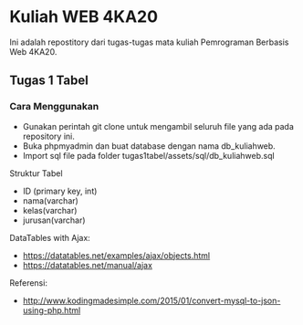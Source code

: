 # Kuliah WEB 4KA20

Ini adalah repostitory dari tugas-tugas mata kuliah Pemrograman Berbasis Web 4KA20.

## Tugas 1 Tabel

### Cara Menggunakan
* Gunakan perintah git clone untuk mengambil seluruh file yang ada pada repository ini.
* Buka phpmyadmin dan buat database dengan nama db_kuliahweb.
* Import sql file pada folder tugas1tabel/assets/sql/db_kuliahweb.sql

Struktur Tabel
* ID (primary key, int)
* nama(varchar)
* kelas(varchar)
* jurusan(varchar)

DataTables with Ajax:
* https://datatables.net/examples/ajax/objects.html
* https://datatables.net/manual/ajax

Referensi:
* http://www.kodingmadesimple.com/2015/01/convert-mysql-to-json-using-php.html